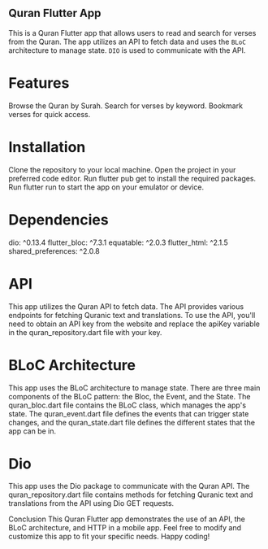## Quran Flutter App
 
This is a Quran Flutter app that allows users to read and search for verses from the Quran. The app utilizes an API to fetch data and uses the `BLoC` architecture to manage state. `DIO` is used to communicate with the API.

# Features
Browse the Quran by Surah.
Search for verses by keyword.
Bookmark verses for quick access.
 
# Installation
Clone the repository to your local machine.
Open the project in your preferred code editor.
Run flutter pub get to install the required packages.
Run flutter run to start the app on your emulator or device.
# Dependencies
 dio: ^0.13.4
flutter_bloc: ^7.3.1
equatable: ^2.0.3
flutter_html: ^2.1.5
shared_preferences: ^2.0.8

# API
This app utilizes the Quran API to fetch data. The API provides various endpoints for fetching Quranic text and translations. To use the API, you'll need to obtain an API key from the website and replace the apiKey variable in the quran_repository.dart file with your key.

# BLoC Architecture
This app uses the BLoC architecture to manage state. There are three main components of the BLoC pattern: the Bloc, the Event, and the State. The quran_bloc.dart file contains the BLoC class, which manages the app's state. The quran_event.dart file defines the events that can trigger state changes, and the quran_state.dart file defines the different states that the app can be in.

#  Dio
This app uses the  Dio package to communicate with the Quran API. The quran_repository.dart file contains methods for fetching Quranic text and translations from the API using  Dio GET requests.

Conclusion
This Quran Flutter app demonstrates the use of an API, the BLoC architecture, and HTTP in a mobile app. Feel free to modify and customize this app to fit your specific needs. Happy coding!





